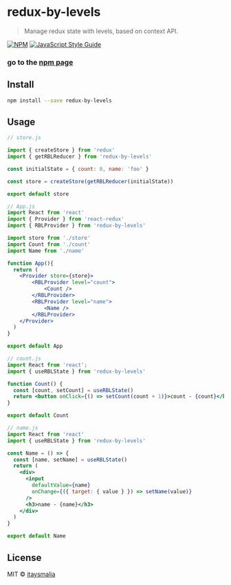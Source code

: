 # redux-by-levels

> Manage redux state with levels, based on context API.

[![NPM](https://img.shields.io/npm/v/redux-by-levels.svg)](https://www.npmjs.com/package/redux-by-levels) [![JavaScript Style Guide](https://img.shields.io/badge/code_style-standard-brightgreen.svg)](https://standardjs.com)

### go to the [npm page](https://www.npmjs.com/package/redux-by-levels)

## Install

```bash
npm install --save redux-by-levels
```

## Usage

```jsx
// store.js

import { createStore } from 'redux'
import { getRBLReducer } from 'redux-by-levels'

const initialState = { count: 0, name: 'foo' }

const store = createStore(getRBLReducer(initialState))

export default store
```
```jsx
// App.js
import React from 'react'
import { Provider } from 'react-redux'
import { RBLProvider } from 'redux-by-levels'

import store from './store'
import Count from './count'
import Name from './name'

function App(){
  return (
    <Provider store={store}>
        <RBLProvider level="count">
            <Count />
        </RBLProvider>
        <RBLProvider level="name">
            <Name />
        </RBLProvider>
    </Provider>
  )
}

export default App
```

```jsx
// count.js
import React from 'react';
import { useRBLState } from 'redux-by-levels'

function Count() {
  const [count, setCount] = useRBLState()
  return <button onClick={() => setCount(count + 1)}>count - {count}</button>
}

export default Count
```
```jsx
// name.js
import React from 'react'
import { useRBLState } from 'redux-by-levels'

const Name = () => {
  const [name, setName] = useRBLState()
  return (
    <div>
      <input
        defaultValue={name}
        onChange={({ target: { value } }) => setName(value)}
      />
      <h3>name - {name}</h3>
    </div>
  )
}

export default Name
```
## License

MIT © [itaysmalia](https://github.com/itaysmalia)
